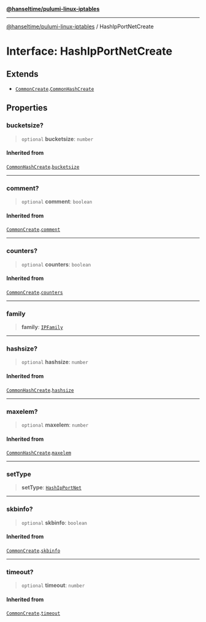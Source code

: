 [**@hanseltime/pulumi-linux-iptables**](../README.md)

***

[@hanseltime/pulumi-linux-iptables](../README.md) / HashIpPortNetCreate

# Interface: HashIpPortNetCreate

## Extends

- [`CommonCreate`](CommonCreate.md).[`CommonHashCreate`](CommonHashCreate.md)

## Properties

### bucketsize?

> `optional` **bucketsize**: `number`

#### Inherited from

[`CommonHashCreate`](CommonHashCreate.md).[`bucketsize`](CommonHashCreate.md#bucketsize)

***

### comment?

> `optional` **comment**: `boolean`

#### Inherited from

[`CommonCreate`](CommonCreate.md).[`comment`](CommonCreate.md#comment)

***

### counters?

> `optional` **counters**: `boolean`

#### Inherited from

[`CommonCreate`](CommonCreate.md).[`counters`](CommonCreate.md#counters)

***

### family

> **family**: [`IPFamily`](../type-aliases/IPFamily.md)

***

### hashsize?

> `optional` **hashsize**: `number`

#### Inherited from

[`CommonHashCreate`](CommonHashCreate.md).[`hashsize`](CommonHashCreate.md#hashsize)

***

### maxelem?

> `optional` **maxelem**: `number`

#### Inherited from

[`CommonHashCreate`](CommonHashCreate.md).[`maxelem`](CommonHashCreate.md#maxelem)

***

### setType

> **setType**: [`HashIpPortNet`](../enumerations/SetTypes.md#hashipportnet)

***

### skbinfo?

> `optional` **skbinfo**: `boolean`

#### Inherited from

[`CommonCreate`](CommonCreate.md).[`skbinfo`](CommonCreate.md#skbinfo)

***

### timeout?

> `optional` **timeout**: `number`

#### Inherited from

[`CommonCreate`](CommonCreate.md).[`timeout`](CommonCreate.md#timeout)
